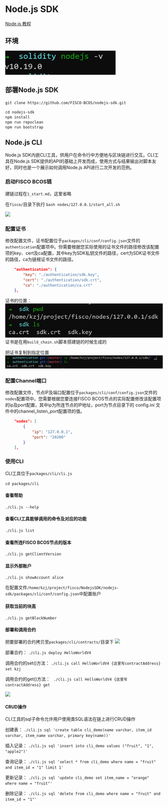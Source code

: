 # Node.js SDK

[Node.js 教程](https://www.runoob.com/nodejs/nodejs-tutorial.html)

## 环境

![](resources/2023-04-19-10-44-44.png)

## 部署Node.js SDK

```git clone https://github.com/FISCO-BCOS/nodejs-sdk.git```
```
cd nodejs-sdk
npm install
npm run repoclean
npm run bootstrap
 ```

## Node.js CLI

Node.js SDK内嵌CLI工具，供用户在命令行中方便地与区块链进行交互。CLI工具在Node.js SDK提供的API的基础上开发而成，使用方式与结果输出对脚本友好，同时也是一个展示如何调用Node.js API进行二次开发的范例。

### 启动FISCO BCOS链

建链过程在```1_start.md```，这里省略

在```fisco/```目录下执行
```bash nodes/127.0.0.1/start_all.sh```

![](resources/2023-04-19-11-06-12.png)

### 配置证书

修改配置文件，证书配置位于```packages/cli/conf/config.json```文件的```authentication```配置项中。你需要根据您实际使用的证书文件的路径修改该配置项的key、cert及ca配置，其中key为SDK私钥文件的路径，cert为SDK证书文件的路径，ca为链根证书文件的路径。

```json
    "authentication": {
        "key": "./authentication/sdk.key",
        "cert": "./authentication/sdk.crt",
        "ca": "./authentication/ca.crt"
    },
 ```

证书的位置：
![](resources/2023-04-19-11-10-57.png)
证书是在用```build_chain.sh```脚本搭建链的时候生成的

把证书复制到指定位置
![](resources/2023-04-19-11-23-27.png)

### 配置Channel端口

修改配置文件，节点IP及端口配置位于```packages/cli/conf/config.json```文件的```nodes```配置项中。您需要根据您要连接FISCO BCOS节点的实际配置修改该配置项的ip及port配置，其中ip为所连节点的IP地址，port为节点目录下的 config.ini 文件中的channel_listen_port配置项的值。

```json
    "nodes": [
        {
            "ip": "127.0.0.1",
            "port": "20200"
        }
    ],
```

### 使用CLI

CLI工具位于```packages/cli/cli.js```

```cd packages/cli```

#### 查看帮助

```./cli.js --help```

#### 查看CLI工具能够调用的命令及对应的功能

```./cli.js list```

#### 查看所连FISCO BCOS节点的版本

```./cli.js getClientVersion```

#### 显示外部账户

```./cli.js showAccount alice```

在配置文件```/home/kzj/project/fisco/NodejsSDK/nodejs-sdk/packages/cli/conf/config.json```中配置账户

#### 获取当前的块高

```./cli.js getBlockNumber```

#### 部署和调用合约

把要部署的合约拷贝至```packages/cli/contracts/```目录下
![](resources/2023-04-19-12-54-12.png)

部署合约：
```./cli.js deploy HelloWorldV4```

调用合约的set()方法：
```./cli.js call HelloWorldV4 {这里写contractAddress} set kzj```

调用合约的get()方法：
``` ./cli.js call HelloWorldV4 {这里写contractAddress} get```

![](resources/2023-04-19-12-58-01.png)

#### CRUD操作

CLI工具的sql子命令允许用户使用类SQL语法在链上进行CRUD操作

创建表：
```./cli.js sql 'create table cli_demo(name varchar, item_id varchar, item_name varchar, primary key(name))'```

插入记录：
```./cli.js sql 'insert into cli_demo values ("fruit", "1", "apple2")'```

查询记录：
```./cli.js sql 'select * from cli_demo where name = "fruit" and item_id = "1" limit 1'```

更新记录：
```./cli.js sql 'update cli_demo set item_name = "orange"  where name = "fruit"'```

删除记录：
```./cli.js sql 'delete from cli_demo where name = "fruit" and item_id = "1"'```





